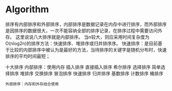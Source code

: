 # Algorithm 

排序有内部排序和外部排序，内部排序是数据记录在内存中进行排序，而外部排序是因排序的数据很大，一次不能容纳全部的排序记录，在排序过程中需要访问外存。
这里说说八大排序就是内部排序。
当n较大，则应采用时间复杂度为O(nlog2n)的排序方法：快速排序、堆排序或归并排序序。
快速排序：是目前基于比较的内部排序中被认为是最好的方法，当待排序的关键字是随机分布时，快速排序的平均时间最短；

十大排序
	内部排序：使用内存
		插入排序
			直接插入排序
			希尔排序
		选择排序
			简单选择排序
			堆排序
		交换排序
			冒泡排序
			快速排序
		归并排序
		基数排序
		计数排序
		桶排序

	外部排序：内存和外存结合使用